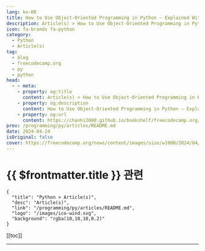 ```yaml
---
lang: ko-KR
title: How to Use Object-Oriented Programming in Python – Explained With Examples
description: Article(s) > How to Use Object-Oriented Programming in Python – Explained With Examples
icon: fa-brands fa-python
category: 
  - Python
  - Article(s)
tag: 
  - blog
  - freecodecamp.org
  - py
  - python
head:
  - - meta:
    - property: og:title
      content: Article(s) > How to Use Object-Oriented Programming in Python – Explained With Examples
    - property: og:description
      content: How to Use Object-Oriented Programming in Python – Explained With Examples
    - property: og:url
      content: https://chanhi2000.github.io/bookshelf/freecodecamp.org/how-to-use-oop-in-python.html
prev: /programming/py/articles/README.md
date: 2024-04-24
isOriginal: false
cover: https://freecodecamp.org/news/content/images/size/w1000/2024/04/WhatsApp-Image-2024-04-24-at-8.25.07-AM.jpeg
---
```


# {{ $frontmatter.title }} 관련

```component VPCard
{
  "title": "Python > Article(s)",
  "desc": "Article(s)",
  "link": "/programming/py/articles/README.md",
  "logo": "/images/ico-wind.svg",
  "background": "rgba(10,10,10,0.2)"
}
```

[[toc]]

---

<SiteInfo
  name="How to Use Object-Oriented Programming in Python – Explained With Examples"
  desc="Object-oriented programming (OOP) is a style of programming that heavily relies on objects. These objects can have attributes and methods. While attributes store data, methods define behavior. Like many other programming languages, Python supports both OOP and functional programming. However, OOP becomes valuable when writing large-sized and complex programs. In..."
  url="https://freecodecamp.org/news/how-to-use-oop-in-python/"
  logo="https://cdn.freecodecamp.org/universal/favicons/favicon.ico"
  preview="https://freecodecamp.org/news/content/images/size/w1000/2024/04/WhatsApp-Image-2024-04-24-at-8.25.07-AM.jpeg"/>

<!-- TODO: 작성 -->

